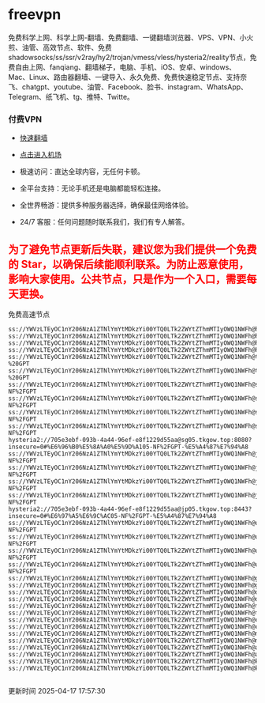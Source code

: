 # freevpn

免费科学上网、科学上网-翻墙、免费翻墙、一键翻墙浏览器、VPS、VPN、小火煎、油管、高效节点、软件、免费shadowsocks/ss/ssr/v2ray/hy2/trojan/vmess/vless/hysteria2/reality节点，免费自由上网、fanqiang、翻墙梯子，电脑、手机、iOS、安卓、windows、Mac、Linux、路由器翻墙、一键导入、永久免费、免费快速稳定节点、支持奈飞、chatgpt、youtube、油管、Facebook、脸书、instagram、WhatsApp、Telegram、纸飞机、tg、推特、Twitte。

### 付费VPN
* [快速翻墙](https://xgogo.sbs/#/register?code=wxADDy87) 

* [点击进入机场](https://xgogo.sbs/#/register?code=wxADDy87) 

* 极速访问：直达全球内容，无任何卡顿。

* 全平台支持：无论手机还是电脑都能轻松连接。

* 全世界畅游：提供多种服务器选择，确保最佳网络体验。

* 24/7 客服：任何问题随时联系我们，我们有专人解答。

## <font color="red">为了避免节点更新后失联，建议您为我们提供一个免费的 Star，以确保后续能顺利联系。为防止恶意使用，影响大家使用。公共节点，只是作为一个入口，需要每天更换。</font>

免费高速节点

```ss://YWVzLTEyOC1nY206NzA1ZTNlYmYtMDkzYi00YTQ0LTk2ZWYtZThmMTIyOWQ1NWFh@hk01.jgrtoioceaw.help:50384#%E9%A6%99%E6%B8%AF01
ss://YWVzLTEyOC1nY206NzA1ZTNlYmYtMDkzYi00YTQ0LTk2ZWYtZThmMTIyOWQ1NWFh@hk02.jigreliewolf.click:17889#%E9%A6%99%E6%B8%AF02
ss://YWVzLTEyOC1nY206NzA1ZTNlYmYtMDkzYi00YTQ0LTk2ZWYtZThmMTIyOWQ1NWFh@hk03.jigreliewolf.click:10838#%E9%A6%99%E6%B8%AF03
ss://YWVzLTEyOC1nY206NzA1ZTNlYmYtMDkzYi00YTQ0LTk2ZWYtZThmMTIyOWQ1NWFh@hk04.jgrtoioceaw.help:29956#%E9%A6%99%E6%B8%AF04
ss://YWVzLTEyOC1nY206NzA1ZTNlYmYtMDkzYi00YTQ0LTk2ZWYtZThmMTIyOWQ1NWFh@hk05.ijgelrkasd.click:41284#%E9%A6%99%E6%B8%AF05
ss://YWVzLTEyOC1nY206NzA1ZTNlYmYtMDkzYi00YTQ0LTk2ZWYtZThmMTIyOWQ1NWFh@tw01.jigreliewolf.click:30995#%E5%8F%B0%E6%B9%BE01%20-%20GPT
ss://YWVzLTEyOC1nY206NzA1ZTNlYmYtMDkzYi00YTQ0LTk2ZWYtZThmMTIyOWQ1NWFh@tw02.ijgelrkasd.click:22610#%E5%8F%B0%E6%B9%BE02%20-%20GPT
ss://YWVzLTEyOC1nY206NzA1ZTNlYmYtMDkzYi00YTQ0LTk2ZWYtZThmMTIyOWQ1NWFh@sg01.jgrtoioceaw.help:55559#%E6%96%B0%E5%8A%A0%E5%9D%A101%20-NF%2FGPT
ss://YWVzLTEyOC1nY206NzA1ZTNlYmYtMDkzYi00YTQ0LTk2ZWYtZThmMTIyOWQ1NWFh@sg02.jigreliewolf.click:40574#%E6%96%B0%E5%8A%A0%E5%9D%A102%20-NF%2FGPT
ss://YWVzLTEyOC1nY206NzA1ZTNlYmYtMDkzYi00YTQ0LTk2ZWYtZThmMTIyOWQ1NWFh@sg03.ijgelrkasd.click:23716#%E6%96%B0%E5%8A%A0%E5%9D%A103%20-NF%2FGPT
ss://YWVzLTEyOC1nY206NzA1ZTNlYmYtMDkzYi00YTQ0LTk2ZWYtZThmMTIyOWQ1NWFh@sg04.jgrtoioceaw.help:17971#%E6%96%B0%E5%8A%A0%E5%9D%A104%20-NF%2FGPT
hysteria2://705e3ebf-093b-4a44-96ef-e8f1229d55aa@sg05.tkgow.top:8080?insecure=0#%E6%96%B0%E5%8A%A0%E5%9D%A105-NF%2FGPT-%E5%A4%87%E7%94%A8
ss://YWVzLTEyOC1nY206NzA1ZTNlYmYtMDkzYi00YTQ0LTk2ZWYtZThmMTIyOWQ1NWFh@jp01.jgrtoioceaw.help:58645#%E6%97%A5%E6%9C%AC01%20-NF%2FGPT
ss://YWVzLTEyOC1nY206NzA1ZTNlYmYtMDkzYi00YTQ0LTk2ZWYtZThmMTIyOWQ1NWFh@jp02.jgrtoioceaw.help:47462#%E6%97%A5%E6%9C%AC02%20-NF%2FGPT
ss://YWVzLTEyOC1nY206NzA1ZTNlYmYtMDkzYi00YTQ0LTk2ZWYtZThmMTIyOWQ1NWFh@jp03.jigreliewolf.click:33414#%E6%97%A5%E6%9C%AC03%20-NF%2FGPT
ss://YWVzLTEyOC1nY206NzA1ZTNlYmYtMDkzYi00YTQ0LTk2ZWYtZThmMTIyOWQ1NWFh@jp04.ijgelrkasd.click:58223#%E6%97%A5%E6%9C%AC04%20-NF%2FGPT
hysteria2://705e3ebf-093b-4a44-96ef-e8f1229d55aa@jp05.tkgow.top:8443?insecure=0#%E6%97%A5%E6%9C%AC05-NF%2FGPT-%E5%A4%87%E7%94%A8
ss://YWVzLTEyOC1nY206NzA1ZTNlYmYtMDkzYi00YTQ0LTk2ZWYtZThmMTIyOWQ1NWFh@us01.jgrtoioceaw.help:48129#%E7%BE%8E%E5%9B%BD01%20-NF%2FGPT
ss://YWVzLTEyOC1nY206NzA1ZTNlYmYtMDkzYi00YTQ0LTk2ZWYtZThmMTIyOWQ1NWFh@us02.jgrtoioceaw.help:44907#%E7%BE%8E%E5%9B%BD02%20-NF%2FGPT
ss://YWVzLTEyOC1nY206NzA1ZTNlYmYtMDkzYi00YTQ0LTk2ZWYtZThmMTIyOWQ1NWFh@us03.jigreliewolf.click:43330#%E7%BE%8E%E5%9B%BD03%20-NF%2FGPT
ss://YWVzLTEyOC1nY206NzA1ZTNlYmYtMDkzYi00YTQ0LTk2ZWYtZThmMTIyOWQ1NWFh@us04.ijgelrkasd.click:44130#%E7%BE%8E%E5%9B%BD04%20-NF%2FGPT
ss://YWVzLTEyOC1nY206NzA1ZTNlYmYtMDkzYi00YTQ0LTk2ZWYtZThmMTIyOWQ1NWFh@gb01.jgrtoioceaw.help:27765#%E8%8B%B1%E5%9B%BD01
ss://YWVzLTEyOC1nY206NzA1ZTNlYmYtMDkzYi00YTQ0LTk2ZWYtZThmMTIyOWQ1NWFh@gb02.jigreliewolf.click:52762#%E8%8B%B1%E5%9B%BD02
ss://YWVzLTEyOC1nY206NzA1ZTNlYmYtMDkzYi00YTQ0LTk2ZWYtZThmMTIyOWQ1NWFh@de01.jgrtoioceaw.help:20635#%E5%BE%B7%E5%9B%BD01
ss://YWVzLTEyOC1nY206NzA1ZTNlYmYtMDkzYi00YTQ0LTk2ZWYtZThmMTIyOWQ1NWFh@de02.jigreliewolf.click:52770#%E5%BE%B7%E5%9B%BD02
ss://YWVzLTEyOC1nY206NzA1ZTNlYmYtMDkzYi00YTQ0LTk2ZWYtZThmMTIyOWQ1NWFh@fr01.ijgelrkasd.click:32568#%E6%B3%95%E5%9B%BD01
ss://YWVzLTEyOC1nY206NzA1ZTNlYmYtMDkzYi00YTQ0LTk2ZWYtZThmMTIyOWQ1NWFh@fr02.jigreliewolf.click:45265#%E6%B3%95%E5%9B%BD02
ss://YWVzLTEyOC1nY206NzA1ZTNlYmYtMDkzYi00YTQ0LTk2ZWYtZThmMTIyOWQ1NWFh@ca01.jigreliewolf.click:30461#%E5%8A%A0%E6%8B%BF%E5%A4%A701
ss://YWVzLTEyOC1nY206NzA1ZTNlYmYtMDkzYi00YTQ0LTk2ZWYtZThmMTIyOWQ1NWFh@ca02.ijgelrkasd.click:24053#%E5%8A%A0%E6%8B%BF%E5%A4%A702
ss://YWVzLTEyOC1nY206NzA1ZTNlYmYtMDkzYi00YTQ0LTk2ZWYtZThmMTIyOWQ1NWFh@my01.jigreliewolf.click:52408#%E9%A9%AC%E6%9D%A5%E8%A5%BF%E4%BA%9A01
ss://YWVzLTEyOC1nY206NzA1ZTNlYmYtMDkzYi00YTQ0LTk2ZWYtZThmMTIyOWQ1NWFh@my02.ijgelrkasd.click:25519#%E9%A9%AC%E6%9D%A5%E8%A5%BF%E4%BA%9A02
ss://YWVzLTEyOC1nY206NzA1ZTNlYmYtMDkzYi00YTQ0LTk2ZWYtZThmMTIyOWQ1NWFh@au01.jgrtoioceaw.help:13460#%E6%BE%B3%E5%A4%A7%E5%88%A9%E4%BA%9A01
ss://YWVzLTEyOC1nY206NzA1ZTNlYmYtMDkzYi00YTQ0LTk2ZWYtZThmMTIyOWQ1NWFh@au02.ijgelrkasd.click:46073#%E6%BE%B3%E5%A4%A7%E5%88%A9%E4%BA%9A02
ss://YWVzLTEyOC1nY206NzA1ZTNlYmYtMDkzYi00YTQ0LTk2ZWYtZThmMTIyOWQ1NWFh@ko01.jgrtoioceaw.help:46108#%E9%9F%A9%E5%9B%BD01
ss://YWVzLTEyOC1nY206NzA1ZTNlYmYtMDkzYi00YTQ0LTk2ZWYtZThmMTIyOWQ1NWFh@ko02.jigreliewolf.click:50181#%E9%9F%A9%E5%9B%BD02


```
更新时间 2025-04-17 17:57:30